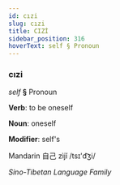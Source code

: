 ```yaml
---
id: cızi
slug: cızi
title: CIZİ
sidebar_position: 316
hoverText: self § Pronoun
---
```


### cızi

*self* **§** Pronoun

**Verb**: to be oneself

**Noun**: oneself

**Modifier**: self's

Mandarin 自己 zìjǐ /tsɪ'd͡ʒi/

*Sino-Tibetan Language Family*